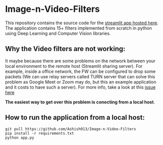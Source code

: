 # Image-n-Video-Filters
This repository contains the source code for the [streamlit app hosted here](https://share.streamlit.io/ashish013/image-n-video-filters/main/app.py).
The application contains 15+ filters implemented from scratch in python using Deep Learning and Computer Vision libraries. 

## Why the Video filters are not working:
It maybe because there are some problems on the network between your local environment to the remote host (Streamlit sharing server). For example, inside a office network, the FW can be configured to drop some packets (We can use relay servers called TURN server that can solve this problem as Google Meet or Zoom may do, but this an example application and it costs to have such a server). For more info, take a look at this [issue here](https://github.com/whitphx/streamlit-webrtc/issues/44#issuecomment-773314359)

**The easiest way to get over this problem is conecting from a local host**.

## How to run the application from a local host:
```
git pull https://github.com/Ashish013/Image-n-Video-Filters
pip install -r requirements.txt
python app.py
```
